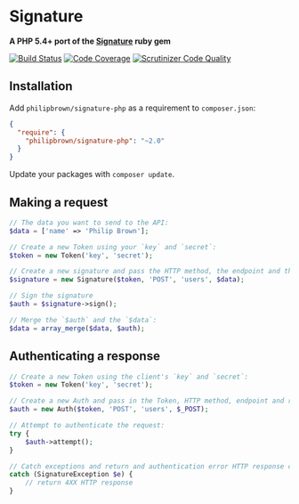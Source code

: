 # Signature

**A PHP 5.4+ port of the [Signature](https://github.com/mloughran/signature) ruby gem**

[![Build Status](https://travis-ci.org/philipbrown/signature-php.png?branch=master)](https://travis-ci.org/philipbrown/signature-php)
[![Code Coverage](https://scrutinizer-ci.com/g/philipbrown/signature-php/badges/coverage.png?b=master)](https://scrutinizer-ci.com/g/philipbrown/signature-php/?branch=master)
[![Scrutinizer Code Quality](https://scrutinizer-ci.com/g/philipbrown/signature-php/badges/quality-score.png?b=master)](https://scrutinizer-ci.com/g/philipbrown/signature-php/?branch=master)

## Installation
Add `philipbrown/signature-php` as a requirement to `composer.json`:

```json
{
  "require": {
    "philipbrown/signature-php": "~2.0"
  }
}
```
Update your packages with `composer update`.

## Making a request
```php
// The data you want to send to the API:
$data = ['name' => 'Philip Brown'];

// Create a new Token using your `key` and `secret`:
$token = new Token('key', 'secret');

// Create a new signature and pass the HTTP method, the endpoint and the data you want to send:
$signature = new Signature($token, 'POST', 'users', $data);

// Sign the signature
$auth = $signature->sign();

// Merge the `$auth` and the `$data`:
$data = array_merge($data, $auth);
```

## Authenticating a response
```php
// Create a new Token using the client's `key` and `secret`:
$token = new Token('key', 'secret');

// Create a new Auth and pass in the Token, HTTP method, endpoint and request data:
$auth = new Auth($token, 'POST', 'users', $_POST);

// Attempt to authenticate the request:
try {
    $auth->attempt();
}

// Catch exceptions and return and authentication error HTTP response code
catch (SignatureException $e) {
    // return 4XX HTTP response
}
```
